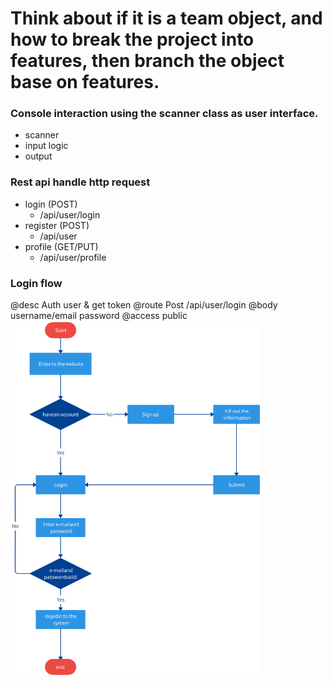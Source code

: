 # Think about if it is a team object, and how to break the project into features, then branch the object base on features.

### Console interaction using the scanner class as user interface.

- scanner
- input logic
- output

### Rest api handle http request

- login (POST)
  - /api/user/login
- register (POST)
  - /api/user
- profile (GET/PUT)
  - /api/user/profile

### Login flow
@desc Auth user & get token
@route Post /api/user/login
@body username/email password
@access public
<img src="./login-flowchart.svg" width=400>

